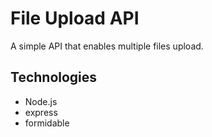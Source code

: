 # File Upload API

A simple API that enables multiple files upload.

## Technologies
- Node.js
- express
- formidable


